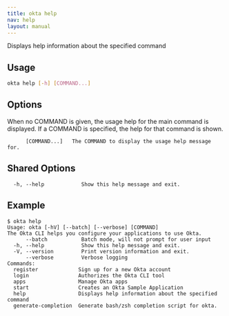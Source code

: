 ```yaml
---
title: okta help
nav: help
layout: manual
---
```


Displays help information about the specified command

## Usage
```bash
okta help [-h] [COMMAND...]
```

## Options
When no COMMAND is given, the usage help for the main command is displayed.
If a COMMAND is specified, the help for that command is shown.
```
      [COMMAND...]   The COMMAND to display the usage help message for.
```

## Shared Options
```
  -h, --help            Show this help message and exit.
```

## Example
```
$ okta help
Usage: okta [-hV] [--batch] [--verbose] [COMMAND]
The Okta CLI helps you configure your applications to use Okta.
      --batch           Batch mode, will not prompt for user input
  -h, --help            Show this help message and exit.
  -V, --version         Print version information and exit.
      --verbose         Verbose logging
Commands:
  register             Sign up for a new Okta account
  login                Authorizes the Okta CLI tool
  apps                 Manage Okta apps
  start                Creates an Okta Sample Application
  help                 Displays help information about the specified command
  generate-completion  Generate bash/zsh completion script for okta.
```

